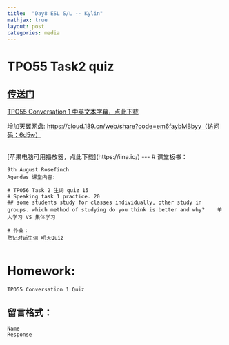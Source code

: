 ```yaml
---
title:  "Day8 ESL S/L -- Kylin"
mathjax: true
layout: post
categories: media
---
```

# TPO55 Task2 quiz 
[传送门](https://quizizz.com) <br>
---
[TPO55 Conversation 1 中英文本字幕，点此下载](https://raw.githubusercontent.com/Royhowtohack/disk/main/TPO55_C1_Campus%20Hotel.srt)  <br>

增加天翼网盘: https://cloud.189.cn/web/share?code=em6faybMBbyy（访问码：6d5w）

<br>
[苹果电脑可用播放器，点此下载](https://iina.io/)
---
# 课堂板书：

```
9th August Rosefinch
Agendas 课堂内容: 

# TPO56 Task 2 生词 quiz 15 
# Speaking task 1 practice. 20 
## some students study for classes individually, other study in groups. which method of studying do you think is better and why?    单人学习 VS 集体学习 

# 作业：
熟记对话生词 明天Quiz


```
# Homework:

```
TPO55 Conversation 1 Quiz

```
## 留言格式：
```Name ``` <br>
```Response```
